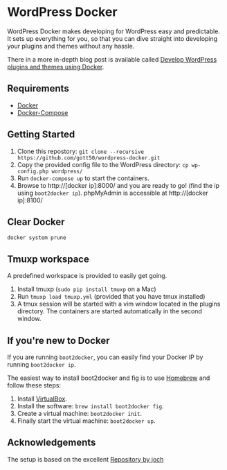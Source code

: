 # WordPress Docker

WordPress Docker makes developing for WordPress easy and predictable. It
sets up everything for you, so that you can dive straight into developing
your plugins and themes without any hassle.

There in a more in-depth blog post is available called [Develop
WordPress plugins and themes using
Docker](http://johnny.chadda.se/develop-wordpress-plugins-and-themes-using-docker/).

## Requirements

- [Docker](https://www.docker.com/)
- [Docker-Compose](https://docs.docker.com/compose/)

## Getting Started

1. Clone this repostory:
    `git clone --recursive https://github.com/gott50/wordpress-docker.git`
2. Copy the provided config file to the WordPress directory:
    `cp wp-config.php wordpress/`
3. Run `docker-compose up` to start the containers.
4. Browse to http://[docker ip]:8000/ and you are ready to go! (find the
   ip using `boot2docker ip`).
   phpMyAdmin is accessible at http://[docker ip]:8100/

## Clear Docker
    
    docker system prune

## Tmuxp workspace

A predefined workspace is provided to easily get going.

1. Install tmuxp (`sudo pip install tmuxp` on a Mac)
2. Run `tmuxp load tmuxp.yml` (provided that you have tmux installed)
3. A tmux session will be started with a vim window located in the
   plugins directory. The containers are started automatically in the
   second window.

## If you're new to Docker

If you are running `boot2docker`, you can easily find your Docker IP by
running `boot2docker ip`.

The easiest way to install boot2docker and fig is to use
[Homebrew](http://brew.sh) and follow these steps:

1. Install [VirtualBox](https://www.virtualbox.org).
2. Install the software: `brew install boot2docker fig`.
3. Create a virtual machine: `boot2docker init`.
4. Finally start the virtual machine: `boot2docker up`.

## Acknowledgements

The setup is based on the excellent [Repository by joch](https://github.com/joch/wordpress-docker)